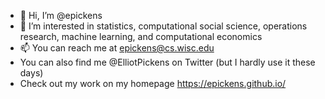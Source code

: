 - 👋 Hi, I’m @epickens
- 👀 I’m interested in statistics, computational social science, operations research, machine learning, and computational economics
- 📫 You can reach me at epickens@cs.wisc.edu
- You can also find me @ElliotPickens on Twitter (but I hardly use it these days)
- Check out my work on my homepage https://epickens.github.io/

<!---
epickens/epickens is a ✨ special ✨ repository because its `README.md` (this file) appears on your GitHub profile.
You can click the Preview link to take a look at your changes.
--->
